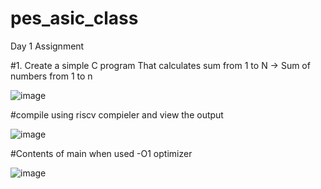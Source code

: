 # pes_asic_class
Day 1 Assignment

#1. Create a simple C program That calculates sum from 1 to N -> Sum of numbers from 1 to n

![image](https://github.com/udayM-design/pes_asic_class/assets/93391726/a0232be1-1572-4843-9be3-877b61c66537)

#compile using riscv compieler and view the output

![image](https://github.com/udayM-design/pes_asic_class/assets/93391726/c8dcc0b5-bed6-4eac-9760-e93bbbaf7eac)

#Contents of main when used -O1 optimizer


![image](https://github.com/udayM-design/pes_asic_class/assets/93391726/455902cf-c3ad-4182-a627-044eafe9aed1)
